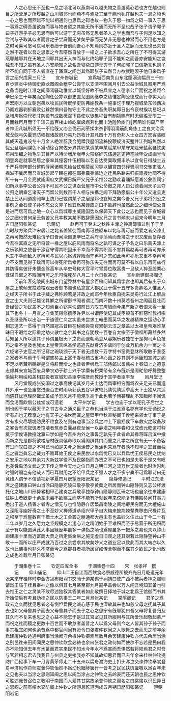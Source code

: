 <!-- { "loadSidebar": true } -->
　　人之心思无不至也一息之顷北可以燕南可以越夫物之善游莫心若也方在越也则目之所营足之所履越之山川城郭也而燕不与焉及其至于燕也犹在越也夫一息之顷也一心之思也而燕越不能以相通何也思爲之碍也故一物入于思一物爲之碍一事入于思一事爲之碍吾虽欲游而事与物者留之其能无所不通而无所不至也哉子张子谓子郭子曰子好游乎子必无思而后可以游于无穷虽然无思者圣人之学也而吾与子何足以知之尝试与子取其似者而言之子尝寐而无梦矣乎寐而无梦非无思也神潜而心不用也方是之时可喜可怒可哀可乐者纷于吾前而吾心不知焉则亦近于圣人之寐而无思也已夫昔之游不遂者以吾之思累之今吾嗒然自放于一榻之上子欲求吾心之所在了不可得其游燕耶越耶其在天地之间耶其出天入神而与化终始耶子固不能知之而吾亦安能知之岂独吾不知之虽有圣人亦安能知之故名吾寝斋曰游无穷于子何如郭子曰信斯言也则子所不能自同于圣人者直在于寤寐之间岂其然耶张子曰然吾方欲就睡须子他日来爲子言之绍兴戊寅三月记
　　宣州修城记
　　宣爲城西南负山东北踞溪流幅员三千四百歩建炎中侍御史直龙图阁会稽李公尝守以支溃卒围阅月引去公益治城具器用严爲之备当是时江淮之间靡焉骚动惟宣以城坚好故不被兵宣之人德李公尸而祝之盖距今辛巳余三十年矣而定陶任公亦以御史直龙图阁继李之绩惟定陶公德成而行尊实大而声宏刚方以立朝岂弟以牧民民听旣孚吏防弗媮教条一施事讫于理乃视城垒东倾西决乃阅戎器剥折蠧败公耸然惧曰吾惟守土不此之务吾失职矣即日出令裒材揆功易圯以坚増庳爲崇尺积寸防役有成数檄召下县使以徒集程督有制犒赐有时无偏徭无堕工一月而栽再月而毕千雉云矗百楼山峙屹嶪岋峨若化而出池隍险幽门回阻谁何周严至者神沮凡城所须无一不给旣又冶金伐石刓革揉木杀傅羽濡筋削角练工之良大治兵械戈劔弓矢櫜兠防帜视诸故府乃易乃饬枚计其凡四十万有奇邦人士女四方宾客骇叹其成天造鬼设冬十月金人絶淮翦我合肥蹂我歴阳流柹投鞭规济天堑并江列城焦然以忧公旦起闻谍色不爲动徐召宾佐分畀其职某调某卒某赋某甲某守某险米盐薪刍铁炭布帛琐细之物毛举其目严以待命増斥堠申火禁察奸宄诘逋逃吏持笔牍毕受成画号令明壹奔走就事邑居之豪率其僮客什伍相聨以艺自达受粟取佣丰杀以宜旬日得战士五千严兵登陴部分整暇驿闻诸朝恩给台仗朝莫阅习导以醲赏四邻绎骚羽书交驰吏骇人摇滋不奠居而吾宣城晏起早眠在都在鄙弗震弗惊边之迁民系路来归振廪授地罔不得所十有一月金亮就毙阖府文武撰日解严父兄子弟惟公之勤欢喜踊跃愿肖公象置祠宇如所以事李公者公持不可民不公之谋亟营屋市中公命撤之邦人曰公德着闻天子且夺公归之朝盍乞诸天子而留公则数百千人相与扶携走阙下拜防愿借公十年公又遣县吏禁止民从间道疾驰卒上防乃已或谓某子之居是邦也宜知之矣今吾父兄子弟将列公之事刻之金石使子孙不忘公文非子谁宜爲某谨应之曰不敢辞也虽然此公之细也使公自是进而居可爲之地一众心以爲城尊主威隆国势以保鄣天下此公之志也而见于宣城者公之细也曽何足云劳苦父兄幸教某某不敢辞愿因父兄之言书顚末以诏来今明年三月吉日歴阳张某记
　　乐斋记
　　赵再可于癸未之秋徃主濠之钟离簿事过别予于吴门时敌方聚兵汴宋居江之北者盖皆徙而南再可独驱车以北与再可戚而爱之者交谏止之再可慨然无难色谓予曰吾闻濠自更辛巳之兵府寺荡焉而吾簿之于职又废而复存者今吾徃寓直之无所将营一椽之屋以庇风雨而将名之孰可谋之子予名之曰乐斋夫濠上之乐孰知之使吾于濠官守得其职固乐不幸而不得其职而不害其爲赵再可者再可亦乐也又不幸而敌入塞再可与民以心爲城择险而守再可之志如此再可亦乐又重不幸再可力不支而见得于敌再可以得死所爲幸再可弥乐夫无徃而再可莫不有以自乐再可兹行其防得矣彼纡朱懐金驾高车从卒吏号称大官平时冐爵位取富贵一旦敌人猝至股栗心悸谋自窜之不暇闻再可之乐可愧死矣八月二十六日张某记
　　宣州新建御书阁记
　　臣前年客宛陵间出城东门望乔林中有屋余百楹问知其爲学宫也即其后有出于众屋之上欹倾支拄若楼观云者御书阁也私念宣大郡民业于儒十五守多贵卿名人惟圣人之经天子所书于此乎藏之弗称顾若是非政之阙耶今年秋臣自抚来吴舟行过江上解后宣之士大夫则已雄诧其鄕之所谓御书阁者谓江而南环数十州莫若吾州之阁丽且壮而吾经营之功民盖不之知焉臣心窃喜快谓前日方叹其庳陋而今果有新之者恨未得一至其下也冬十一月宣之守集英殿修撰臣许尹以书谓臣使记其成臣顿首不辞窃惟我祖宗以圣继圣所以出治一于道德仁义之实虽未尝求工翰墨而英华之发越精神之运动心手相忘道艺一贯得于自然超冠古昔臣在秘阁尝窃窥累朝云汉之章盖以太祖皇帝艰难草昧日不暇给之际重之劫火散亡之余其书之存犹数十百巻自太宗至于徽祖所藏益多然后知圣人所以遗其子孙谓虽极天下之贵而退朝燕息从容娯乐者独在于是狗马声色技巧之奉不皇及也我太上皇帝天纵圣学遹追先猷身济多虞同于创业万机余力一寓之书六经诸子史官之所记冩之琬琰颁于天下者无虑数千万字特书宻赉登牀所取散于羣臣之家者不与焉于乎可谓盛矣主上富于春秋稽古重华心画之妙其则不远臣知宣城之阁不足以尽藏所赐继是又将辟而增之也昔者尹尝爲工部侍郎以耆儒被上眷知上之德意志虑其来宣城百废具举农劝于耕士兴于学廪有积粟帑有余布旣新是阁甿俗呼舞整整愉愉邦用绥和盖相其役者宣城知县臣李端彦而教授于其学者臣丰至
　　风月堂记
　　风月堂旣成张安国过之季高使记其岁月夫士达而爲宰相穷而爲农夫足夫已而遗其外乐一也坐庙堂进退百吏时雨旸获蓺五谷以彼较此孰忧孰适季高天下士独从其适而遗其忧岂理然哉堂虽成予恐风月不能淹季高于此也若予懵甚理乱不知黜陟不闻饥而食渴而飮借公兹堂或可遗老
　　太平州学记
　　学古也庙于学以祀孔子后世之制也阁于学以藏天子之书古今之通义臣子之恭也当涂于江淮爲名郡有学也无诵说之所有庙也无荐享之地有天子之书坎而寘之屋壁甲申秋直秘阁王侯秬来领太守事于是方有水灾尽壊堤防民不粒食及冬则有边事当涂兵之冲上下震揺侯下车救灾之政备敌之畧皆有次叙饥者饱壊者筑赤白囊昼夜至侯一以静塡之明年春和议成改元乾道将释奠于学侯语教授沈瀛曰学如是今吾州内外之事畧定孰先于此者命其掾蒋晖吕滨中撤而新之先是郡将欲楼居材旣具侯命取以爲阁辟其门而重之凡学之所宜有无一不备客有过而叹曰贤之不可已也如是夫今之当涂昔之当涂也来爲守者孰不知学之宜葺而独忘之者岂眞忘之哉力不赡耳始王侯之来民尝以水爲忧已又以兵爲忧王侯易民之忧纳之安乐之地以其余力大新兹学役不及民頥指而办贤之不可已也如是夫客于是又有叹也尧舜禹汤文武之天下传之至今天地之位日月之明江河之流万世无敝者也时治时乱时强时弱岂有他哉人而已耳财用之不给甲兵之不强人才之不多宁眞不可爲耶诗曰无竞维人谓予不信请视新学夏四月旣望歴阳张某记
　　隐静修造记
　　平时江东法席之盛建康曰钟山当涂曰隐静宛陵曰敬亭敬亭黄蘖之所居而钟山隐静则又志公杯渡托化之地山川形势畧相甲乙建炎之兵敬亭独存钟山隐静则瓦砾之场也自余徃来建康住钟山者旣更十余辈未尝不欲建立而卒不能有所就数年来仅能复有佛殿矣问其事力悉出于道人杨善才者寺之僧无与也惟隐静介居繁昌南陵之间地瘠民穷而无大檀施山又深阻寻幽好奇之士不至妙义禅师道恭绍兴甲子自大梅来披荆棘辇粪秽由尺椽片瓦之积至于爲屋数百千楹土木之工金碧之丽通都大邑未有也盖妙义住此山于今二十有二年以岁月之久愿力之坚规模之宏逺心计之精明始于至难积而至于易营于所无积而至于有以能圆满此大事因縁歴年虽多一弹指之顷也爲屋虽多一把茅之易也夫以钟山距建康十里而近富商大贾之所走集金帛之施无虚日旧观之还其艰若此隐静望钟山不敢十一而所以庄严成就乃百过之余尝求其故矣妙义之道业足以致此而其大端亦以久故也此佛事也非久不济而今之爲郡县者视所居官如传舍朝而不谋其夕欲民之化也政之成也难哉年月日张某记















　　于湖集巻十三
　　钦定四库全书
　　于湖集巻十四
　　宋　张孝祥　撰
　　记
　　仰山庙记
　　仰山二王自江而西飮食必祭威德所被齐光日月乾道元年张某来守桂林时李金方冦郴阳羽书交驰于道某谒于祠祷曰使广西不被兵者神之赐则请爲王庙于桂且奉神之像以俱其七月某至郡九月冦平盖尝以万人闯吾境知其备也引去惟王之仁之灵某不敢尽述独叙其答某者如此敬撰日择地于城之北爲王馆御而书其所始使后有考且劝桂之民以防事王二年二月旦张某记
　　棠隂阁记
　　君子之爲政去之久而犹见思者必有恻怛爱民之诚心感于民也深故其来也如慈父母之抚其子其去也如父母舍其子而去父母舍其子而去子之心之思宁有旣耶犹曰吾父母将复吾归及其久而不复来也思之之心益不能忘于是过其宫室见其所服用与其所爱乐起敬起慕尸而祝之社而稷之更数十百世而不敢怠者盖昔之人以爲父母则今之人皆其孙子孙子而事其祖宜如何也余昔爲中都官闻闽有贤令曰张君仲钦闽之人歌舞之去而思之前年余爲建康仲钦适通判府事当涂阙守余檄仲钦摄焉居数月余罢建康仲钦亦代去余居当涂之别邑徃来田间闻民之思仲钦飮食必祷也余曰张君之政何如而使尔不忘若是民曰我亦不能知但去年有水菑而君实来民不知水今年水不爲害而吾惧然若将陨焉君之时吾与官若相忘君去我我日与州县之吏接我亦不知其故知思君而已去年余来桂林仲钦提防广西狱事下车一月冐黄茅瘴走二十五州以扁舟渡海吏士扣头涕泣交谏仲钦搴裳登舟半济风作舟师震骇仲钦怡然不爲动也黜陟罢行一皆考之民民扶舆讙噭以爲百年未之见也夫以当涂之思则知闽之思以闽当涂占之仲钦之去岭表而还天朝也民之思仲钦可胜述哉昔召伯之敎明于南国而人爱其甘棠故余登仲钦之阁名之曰棠隂以识民异日之思阁之前有榕木交防阁上仲钦之所游息乾道丙戌五月朔日歴阳张某记
　　游朝阳岩记
